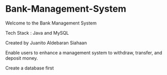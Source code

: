 # Bank-Management-System

Welcome to the Bank Management System 

Tech Stack : Java and MySQL

Created by Juanito Aldebaran Siahaan

Enable users to enhance a management system to withdraw, transfer,
and deposit money. 

Create a database first